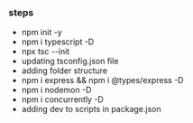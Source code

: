 ### steps
- npm init -y
- npm i typescript -D
- npx tsc --init
- updating tsconfig.json file
- adding folder structure
- npm i express && npm i @types/express -D
- npm i nodemon -D 
- npm i concurrently -D
- adding dev to scripts in package.json
